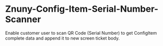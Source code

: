# Znuny-Config-Item-Serial-Number-Scanner
 Enable customer user to scan QR Code (Serial Number) to get ConfigItem complete data and append it to new screen ticket body.
